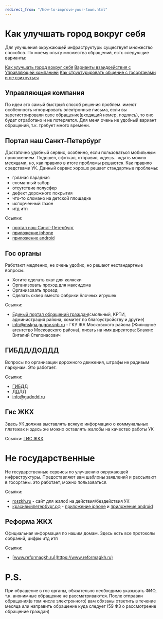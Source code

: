 ```yaml
---
redirect_from: "/how-to-improve-your-town.html"
---
```

# Как улучшать город вокруг себя

Для улучшения окружающей инфраструктуры существует множество способов. По моему опыту множества обращений, есть следующие варианты:

[Как улучшать город вокруг себя](how-to-improve-your-town.md)
[Варианты взаидоействия с Управляющей компанией](how-to-contact-with-uk.md)
[Как структурировать общение с госорганами и не свихнуться](how-to-mange-tasks.md)


## Управляющая компания

По идеи это самый быстрый способ решения проблем. имеют особенность игнорировать электронные письма, если вы зарегистрировали свое обращение(входящий номер, подпись), то оно будет отработано и не потеряется. Для меня очень не удобный вариант обращений, т.к. требует много времени.

## Портал наш Санкт-Петербург

Достаточно удобный сервис, особенно, если пользоваться мобильным приложением. Подошел, сфоткал, отправил, ждешь.. ждать можно месяцами, но, как правило в итоге проблемы решаются. Как правило средствами УК. Данный сервис хорошо решает стандартные проблемы:
* грязная парадная
* сломанный забор
* отсутствие полусфер
* дефект дорожного покрытия 
* что-то сломано на детской площадке
* испорченный газон
* итд итп

Ссылки:
* [портал наш Санкт-Петербург](https://gorod.gov.spb.ru/)
* [приложение iphone](https://itunes.apple.com/ru/app/наш-санкт-петербург/id826286401)
* [приложение android](https://play.google.com/store/apps/details?id=ru.spb.iac.ourspb&hl=ru)

## Гос органы
Работают медленно, не очень удобно, но решают нестандартные вопросы.
* Хотите сделать скат для коляски
* Организовать проход для максидома
* Организовать проезд
* Сделать сквер вместо фабрики ёлочных игрушек

Ссылки:
* [Единый портал обращений граждан](https://letters.gov.spb.ru/reception/form/)(смольный, КРТИ, администрация района, комитет по благоустройству и другие)
* [info@mskga.gugov.spb.ru](emailto:info@mskga.gugov.spb.ru) - ГКУ ЖА Московского района (Жилищное агентство Московского района), писать на имя директора: Блажис Виталий Степонасович

## ГИБДД/ДОДДД

Вопросы по организации дорожного движения, штрафы не радивым паркунам. Это работает.

Ссылки:
* [ГИБДД](http://www.gibdd.ru/letter/)
* [ДОДД](https://гибдд.рф/request_main)
* [info@gudodd.ru](emailto:info@gudodd.ru)

## Гис ЖКХ

Здесь УК должна выставлять всякую информацию о коммунальных платежах и здесь же можно оставлять жалобы на качество работы УК

Ссылки:
[ГИС ЖКХ](https://my.dom.gosuslugi.ru/citizen-cabinet/#!/appeal/card/create/?isApplicant=true)

# Не государственные

Не государственные сервисы по улучшению окружающей инфраструктуры. Предоставляют вам шаблоны заявлений и рассылают в госорганы. это работает, можно пользоваться.

Ссылки:
* [roszkh.ru](https://roszkh.ru/) - сайт для жалоб на действия/бездействия УК
* [красивыйпетербург.рф](http://xn--80accfiasjf8cghbfut2k.xn--p1ai) - [приложение iphone](https://play.google.com/store/apps/details?id=rpetrov.kraspb) и [приложение android](https://itunes.apple.com/ru/app/krasivyj-mir/id857488685?l=ru&ls=1&mt=8)

## Реформа ЖКХ

Официальная информация по нашим домам. Здесь есть все протоколы собраний, цифры итд итп

Ссылки:
* [www.reformagkh.ru](https://www.reformagkh.ru)

# P.S.

При обращение в гос органы, обязательно необходимо указывать ФИО, т.к. анонимные обращение не рассматриваются. После отправки обращения(в том числе электронного) вам обязаны ответить в течение месяца или направить обращение куда следует (59 ФЗ о рассмотрение обращение граждан)
